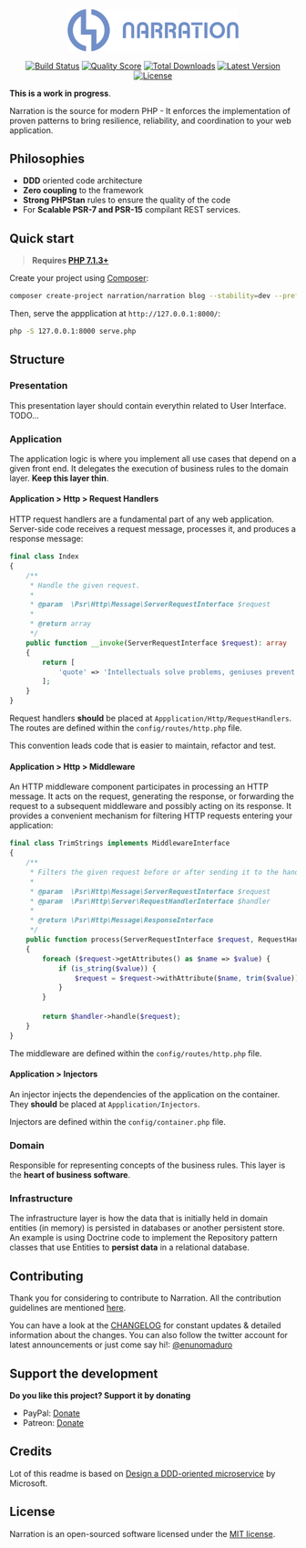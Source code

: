 <p align="center">
    <img title="Narration" width="300" src="https://raw.githubusercontent.com/narration/art/master/png/logotype.png" />
</p>

<p align="center">
  <a href="https://travis-ci.org/narration/narration"><img src="https://img.shields.io/travis/narration/narration/master.svg" alt="Build Status"></img></a>
  <a href="https://scrutinizer-ci.com/g/narration/narration"><img src="https://img.shields.io/scrutinizer/g/narration/narration.svg" alt="Quality Score"></img></a>
  <a href="https://packagist.org/packages/narration/narration"><img src="https://poser.pugx.org/narration/narration/d/total.svg" alt="Total Downloads"></a>
  <a href="https://packagist.org/packages/narration/narration"><img src="https://poser.pugx.org/narration/narration/v/stable.svg" alt="Latest Version"></a>
  <a href="https://packagist.org/packages/narration/narration"><img src="https://poser.pugx.org/narration/narration/license.svg" alt="License"></a>
</p>

**This is a work in progress**.

Narration is the source for modern PHP - It enforces the implementation of proven patterns to bring resilience, reliability, and coordination to your web application.

## Philosophies

- **DDD** oriented code architecture
- **Zero coupling** to the framework
- **Strong PHPStan** rules to ensure the quality of the code
- For **Scalable PSR-7 and PSR-15** compilant REST services.

## Quick start

> **Requires [PHP 7.1.3+](https://php.net/releases/)**

Create your project using [Composer](https://getcomposer.org):

```bash
composer create-project narration/narration blog --stability=dev --prefer-source
```

Then, serve the appplication at `http://127.0.0.1:8000/`:

```bash
php -S 127.0.0.1:8000 serve.php
```

## Structure

### Presentation

This presentation layer should contain everythin related to User Interface. TODO...

### Application

The application logic is where you implement all use cases that depend on a given front end. It delegates the execution of business rules to the domain layer. **Keep this layer thin**.

#### Application > Http > Request Handlers

HTTP request handlers are a fundamental part of any web application. Server-side code receives a request message, processes it, and produces a response message:

```php
final class Index
{
    /**
     * Handle the given request.
     *
     * @param  \Psr\Http\Message\ServerRequestInterface $request
     *
     * @return array
     */
    public function __invoke(ServerRequestInterface $request): array
    {
        return [
            'quote' => 'Intellectuals solve problems, geniuses prevent them.',
        ];
    }
}
```

Request handlers **should** be placed at `Appplication/Http/RequestHandlers`. The routes are defined within the `config/routes/http.php` file.

This convention leads code that is easier to maintain, refactor and test.

#### Application > Http > Middleware

An HTTP middleware component participates in processing an HTTP message. It acts on the request, generating the response, or forwarding the request to a subsequent middleware and possibly acting on its response. It provides a convenient mechanism for filtering HTTP requests entering your application:

```php
final class TrimStrings implements MiddlewareInterface
{
    /**
     * Filters the given request before or after sending it to the handler.
     *
     * @param  \Psr\Http\Message\ServerRequestInterface $request
     * @param  \Psr\Http\Server\RequestHandlerInterface $handler
     *
     * @return \Psr\Http\Message\ResponseInterface
     */
    public function process(ServerRequestInterface $request, RequestHandlerInterface $handler): ResponseInterface
    {
        foreach ($request->getAttributes() as $name => $value) {
            if (is_string($value)) {
                $request = $request->withAttribute($name, trim($value));
            }
        }

        return $handler->handle($request);
    }
}
```

The middleware are defined within the `config/routes/http.php` file.

#### Application > Injectors

An injector injects the dependencies of the application on the container. They **should** be placed at `Appplication/Injectors`.

Injectors are defined within the `config/container.php` file.

### Domain

Responsible for representing concepts of the business rules. This layer is the **heart of business software**.

### Infrastructure

The infrastructure layer is how the data that is initially held in domain entities (in memory) is persisted in databases or another persistent store. An example is using Doctrine code to implement the Repository pattern classes that use Entities to **persist data** in a relational database.

## Contributing

Thank you for considering to contribute to Narration. All the contribution guidelines are mentioned [here](CONTRIBUTING.md).

You can have a look at the [CHANGELOG](CHANGELOG.md) for constant updates & detailed information about the changes. You can also follow the twitter account for latest announcements or just come say hi!: [@enunomaduro](https://twitter.com/enunomaduro)

## Support the development

**Do you like this project? Support it by donating**

- PayPal: [Donate](https://www.paypal.com/cgi-bin/webscr?cmd=_s-xclick&hosted_button_id=66BYDWAT92N6L)
- Patreon: [Donate](https://www.patreon.com/nunomaduro)

## Credits

Lot of this readme is based on [Design a DDD-oriented microservice](https://docs.microsoft.com/en-us/dotnet/standard/microservices-architecture/microservice-ddd-cqrs-patterns/ddd-oriented-microservice) by Microsoft.

## License

Narration is an open-sourced software licensed under the [MIT license](LICENSE.md).
